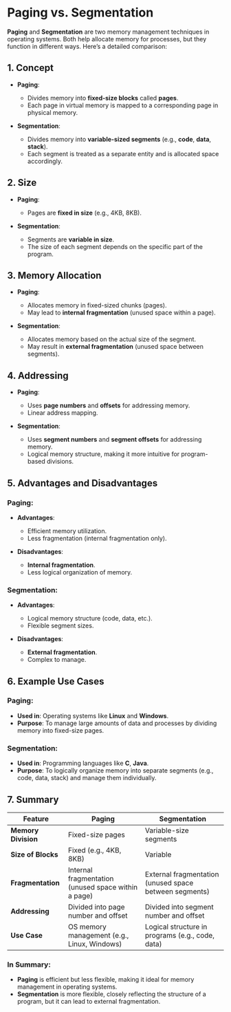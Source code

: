 # Paging vs. Segmentation

**Paging** and **Segmentation** are two memory management techniques in operating systems. Both help allocate memory for processes, but they function in different ways. Here’s a detailed comparison:

## 1. **Concept**
- **Paging**: 
  - Divides memory into **fixed-size blocks** called **pages**.
  - Each page in virtual memory is mapped to a corresponding page in physical memory.
  
- **Segmentation**: 
  - Divides memory into **variable-sized segments** (e.g., **code**, **data**, **stack**).
  - Each segment is treated as a separate entity and is allocated space accordingly.

## 2. **Size**
- **Paging**: 
  - Pages are **fixed in size** (e.g., 4KB, 8KB).
  
- **Segmentation**: 
  - Segments are **variable in size**.
  - The size of each segment depends on the specific part of the program.

## 3. **Memory Allocation**
- **Paging**:
  - Allocates memory in fixed-sized chunks (pages).
  - May lead to **internal fragmentation** (unused space within a page).
  
- **Segmentation**:
  - Allocates memory based on the actual size of the segment.
  - May result in **external fragmentation** (unused space between segments).

## 4. **Addressing**
- **Paging**: 
  - Uses **page numbers** and **offsets** for addressing memory.
  - Linear address mapping.
  
- **Segmentation**: 
  - Uses **segment numbers** and **segment offsets** for addressing memory.
  - Logical memory structure, making it more intuitive for program-based divisions.

## 5. **Advantages and Disadvantages**
### Paging:
- **Advantages**:
  - Efficient memory utilization.
  - Less fragmentation (internal fragmentation only).
  
- **Disadvantages**:
  - **Internal fragmentation**.
  - Less logical organization of memory.

### Segmentation:
- **Advantages**:
  - Logical memory structure (code, data, etc.).
  - Flexible segment sizes.
  
- **Disadvantages**:
  - **External fragmentation**.
  - Complex to manage.

## 6. **Example Use Cases**
### Paging:
- **Used in**: Operating systems like **Linux** and **Windows**.
- **Purpose**: To manage large amounts of data and processes by dividing memory into fixed-size pages.

### Segmentation:
- **Used in**: Programming languages like **C**, **Java**.
- **Purpose**: To logically organize memory into separate segments (e.g., code, data, stack) and manage them individually.

## 7. **Summary**

| Feature              | **Paging**                             | **Segmentation**                        |
|----------------------|----------------------------------------|-----------------------------------------|
| **Memory Division**   | Fixed-size pages                       | Variable-size segments                  |
| **Size of Blocks**    | Fixed (e.g., 4KB, 8KB)                 | Variable                              |
| **Fragmentation**     | Internal fragmentation (unused space within a page) | External fragmentation (unused space between segments) |
| **Addressing**        | Divided into page number and offset    | Divided into segment number and offset |
| **Use Case**          | OS memory management (e.g., Linux, Windows) | Logical structure in programs (e.g., code, data) |

### In Summary:
- **Paging** is efficient but less flexible, making it ideal for memory management in operating systems.
- **Segmentation** is more flexible, closely reflecting the structure of a program, but it can lead to external fragmentation.
